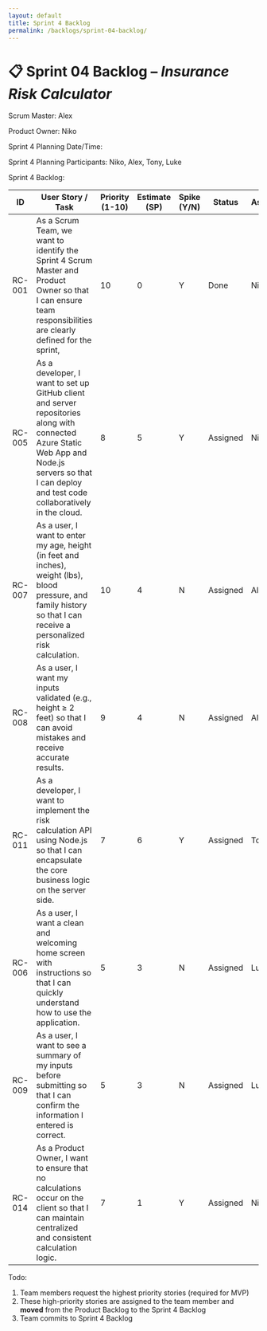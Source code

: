 ```yaml
---
layout: default
title: Sprint 4 Backlog
permalink: /backlogs/sprint-04-backlog/
---
```


# 📋 Sprint 04 Backlog – *Insurance Risk Calculator*

Scrum Master: Alex

Product Owner: Niko

Sprint 4 Planning Date/Time:

Sprint 4 Planning Participants: Niko, Alex, Tony, Luke

Sprint 4 Backlog:

| **ID** | **User Story / Task** | **Priority (1-10)** | **Estimate (SP)** | **Spike (Y/N)** | **Status** | **Assigned** |
|--------|------------------------|--------------|--------------|------------|--------------|--------------|
| RC-001 | As a Scrum Team, we want to identify the Sprint 4 Scrum Master and Product Owner so that I can ensure team responsibilities are clearly defined for the sprint, | 10 | 0 | Y | Done | Niko |
| RC-005 | As a developer, I want to set up GitHub client and server repositories along with connected Azure Static Web App and Node.js servers so that I can deploy and test code collaboratively in the cloud. | 8 | 5 | Y | Assigned | Niko |
| RC-007 | As a user, I want to enter my age, height (in feet and inches), weight (lbs), blood pressure, and family history so that I can receive a personalized risk calculation. | 10 | 4 | N | Assigned | Alex |
| RC-008 | As a user, I want my inputs validated (e.g., height ≥ 2 feet) so that I can avoid mistakes and receive accurate results. | 9 | 4 | N | Assigned | Alex |
| RC-011 | As a developer, I want to implement the risk calculation API using Node.js so that I can encapsulate the core business logic on the server side. | 7 | 6 | Y | Assigned | Tony |
| RC-006 | As a user, I want a clean and welcoming home screen with instructions so that I can quickly understand how to use the application. | 5 | 3 | N | Assigned | Luke |
| RC-009 | As a user, I want to see a summary of my inputs before submitting so that I can confirm the information I entered is correct. | 5 | 3 | N | Assigned | Luke |
| RC-014 | As a Product Owner, I want to ensure that no calculations occur on the client so that I can maintain centralized and consistent calculation logic. | 7 | 1 | Y | Assigned | Niko |


Todo:
1. Team members request the highest priority stories (required for MVP) 
2. These high-priority stories are assigned to the team member and **moved** from the Product Backlog to the Sprint 4 Backlog 
3. Team commits to Sprint 4 Backlog
